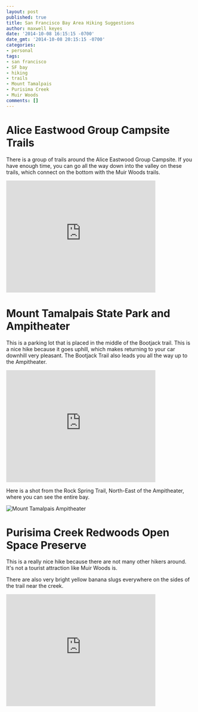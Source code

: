 ```yaml
---
layout: post
published: true
title: San Francisco Bay Area Hiking Suggestions
author: maxwell keyes
date: '2014-10-08 16:15:15 -0700'
date_gmt: '2014-10-08 20:15:15 -0700'
categories:
- personal
tags:
- san francisco
- SF bay
- hiking
- trails
- Mount Tamalpais
- Purisima Creek
- Muir Woods
comments: []
---
```


# Alice Eastwood Group Campsite Trails

There is a group of trails around the Alice Eastwood Group Campsite. If you have enough time, you can go all the way
down into the valley on these trails, which connect on the bottom with the Muir Woods trails.

<iframe src="https://www.google.com/maps/embed?pb=!1m14!1m8!1m3!1d3147.870521727764!2d-122.577014!3d37.910089!3m2!1i1024!2i768!4f13.1!3m3!1m2!1s0x808590541f84ee55%3A0xb3170db0a7e1b5bf!2s838+Panoramic+Hwy%2C+Golden+Gate+National+Recreation+Area%2C+Mill+Valley%2C+CA+94941!5e0!3m2!1sen!2sus!4v1412799399437" width="400" height="300" frameborder="0" style="border:0"></iframe>

# Mount Tamalpais State Park and Ampitheater

This is a parking lot that is placed in the middle of the Bootjack trail. This is a nice hike because it goes uphill,
which makes returning to your car downhill very pleasant. The Bootjack Trail also leads you all the way up to the
Ampitheater.

<iframe src="https://www.google.com/maps/embed?pb=!1m14!1m8!1m3!1d1573.881777226518!2d-122.60839800000001!3d37.912589!3m2!1i1024!2i768!4f13.1!3m3!1m2!1s0x0%3A0x346a6c14802fa167!2sAmphitheatre!5e0!3m2!1sen!2sus!4v1412799430409" width="400" height="300" frameborder="0" style="border:0"></iframe>

Here is a shot from the Rock Spring Trail, North-East of the Ampitheater, where you can see the entire bay.

![Mount Tamalpais Ampitheater]({{site.assets.url_prefix}}/images/posts/mount-tamalpais-ampitheater.jpg "Mount Tamalpais Ampitheater")

# Purisima Creek Redwoods Open Space Preserve

This is a really nice hike because there are not many other hikers around. It's not a tourist attraction like Muir
Woods is.

There are also very bright yellow banana slugs everywhere on the sides of the trail near the creek.

<iframe src="https://www.google.com/maps/embed?pb=!1m14!1m8!1m3!1d50691.50055595574!2d-122.34719300000002!3d37.431936!3m2!1i1024!2i768!4f13.1!3m3!1m2!1s0x0%3A0x919afe8fafb67a7f!2sPurisima+Creek+Redwoods+Open+Space+Preserve!5e0!3m2!1sen!2sus!4v1412799462941" width="400" height="300" frameborder="0" style="border:0"></iframe>
